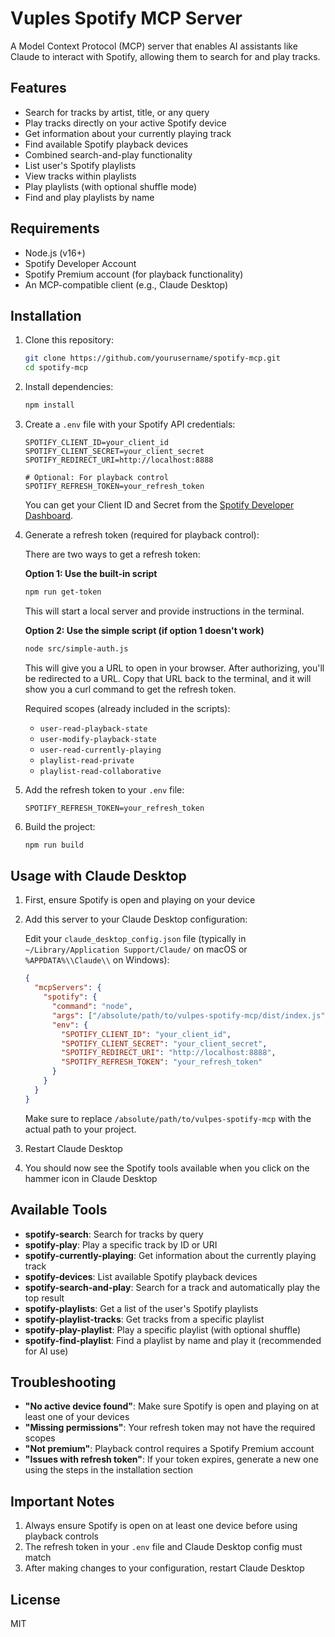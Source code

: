 # Vuples Spotify MCP Server

A Model Context Protocol (MCP) server that enables AI assistants like Claude to interact with Spotify, allowing them to search for and play tracks.

## Features

- Search for tracks by artist, title, or any query
- Play tracks directly on your active Spotify device
- Get information about your currently playing track
- Find available Spotify playback devices
- Combined search-and-play functionality
- List user's Spotify playlists
- View tracks within playlists
- Play playlists (with optional shuffle mode)
- Find and play playlists by name

## Requirements

- Node.js (v16+)
- Spotify Developer Account
- Spotify Premium account (for playback functionality)
- An MCP-compatible client (e.g., Claude Desktop)

## Installation

1. Clone this repository:
   ```bash
   git clone https://github.com/yourusername/spotify-mcp.git
   cd spotify-mcp
   ```

2. Install dependencies:
   ```bash
   npm install
   ```

3. Create a `.env` file with your Spotify API credentials:
   ```
   SPOTIFY_CLIENT_ID=your_client_id
   SPOTIFY_CLIENT_SECRET=your_client_secret
   SPOTIFY_REDIRECT_URI=http://localhost:8888
   
   # Optional: For playback control
   SPOTIFY_REFRESH_TOKEN=your_refresh_token
   ```

   You can get your Client ID and Secret from the [Spotify Developer Dashboard](https://developer.spotify.com/dashboard/applications).

4. Generate a refresh token (required for playback control):

   There are two ways to get a refresh token:

   **Option 1: Use the built-in script**
   ```bash
   npm run get-token
   ```
   This will start a local server and provide instructions in the terminal.
   
   **Option 2: Use the simple script (if option 1 doesn't work)**
   ```bash
   node src/simple-auth.js
   ```
   This will give you a URL to open in your browser. After authorizing, you'll be redirected to a URL. Copy that URL back to the terminal, and it will show you a curl command to get the refresh token.

   Required scopes (already included in the scripts):
   - `user-read-playback-state`
   - `user-modify-playback-state`
   - `user-read-currently-playing`
   - `playlist-read-private`
   - `playlist-read-collaborative`

5. Add the refresh token to your `.env` file:
   ```
   SPOTIFY_REFRESH_TOKEN=your_refresh_token
   ```

6. Build the project:
   ```bash
   npm run build
   ```

## Usage with Claude Desktop

1. First, ensure Spotify is open and playing on your device

2. Add this server to your Claude Desktop configuration:

   Edit your `claude_desktop_config.json` file (typically in `~/Library/Application Support/Claude/` on macOS or `%APPDATA%\\Claude\\` on Windows):

   ```json
   {
     "mcpServers": {
       "spotify": {
         "command": "node",
         "args": ["/absolute/path/to/vulpes-spotify-mcp/dist/index.js"],
         "env": {
           "SPOTIFY_CLIENT_ID": "your_client_id",
           "SPOTIFY_CLIENT_SECRET": "your_client_secret",
           "SPOTIFY_REDIRECT_URI": "http://localhost:8888",
           "SPOTIFY_REFRESH_TOKEN": "your_refresh_token"
         }
       }
     }
   }
   ```

   Make sure to replace `/absolute/path/to/vulpes-spotify-mcp` with the actual path to your project.

3. Restart Claude Desktop

4. You should now see the Spotify tools available when you click on the hammer icon in Claude Desktop

## Available Tools

- **spotify-search**: Search for tracks by query
- **spotify-play**: Play a specific track by ID or URI
- **spotify-currently-playing**: Get information about the currently playing track
- **spotify-devices**: List available Spotify playback devices
- **spotify-search-and-play**: Search for a track and automatically play the top result
- **spotify-playlists**: Get a list of the user's Spotify playlists
- **spotify-playlist-tracks**: Get tracks from a specific playlist
- **spotify-play-playlist**: Play a specific playlist (with optional shuffle)
- **spotify-find-playlist**: Find a playlist by name and play it (recommended for AI use)

## Troubleshooting

- **"No active device found"**: Make sure Spotify is open and playing on at least one of your devices
- **"Missing permissions"**: Your refresh token may not have the required scopes
- **"Not premium"**: Playback control requires a Spotify Premium account
- **"Issues with refresh token"**: If your token expires, generate a new one using the steps in the installation section

## Important Notes

1. Always ensure Spotify is open on at least one device before using playback controls
2. The refresh token in your `.env` file and Claude Desktop config must match
3. After making changes to your configuration, restart Claude Desktop

## License

MIT